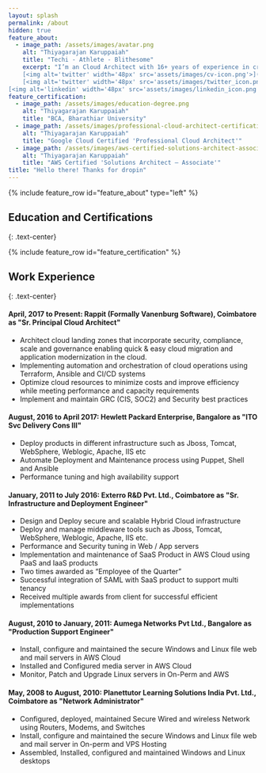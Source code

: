 ```yaml
---
layout: splash
permalink: /about
hidden: true
feature_about:
  - image_path: /assets/images/avatar.png
    alt: "Thiyagarajan Karuppaiah"
    title: "Techi - Athlete - Blithesome"
    excerpt: "I’m an Cloud Architect with 16+ years of experience in crafting and optimizing cloud and on-premises infrastructure. Specializing in Public and Hybrid Cloud solutions, I provide expert guidance in architecture design, operations (CloudOps, DevOps and SecOps), technical support, and consultancy.  <br> <br>
    [<img alt='twitter' width='48px' src='assets/images/cv-icon.png'>]([https://thiyagarajan.in](https://thiyagu.com/blog/assets/Thiyagarajan_K_Cloud_Architect_Resume.pdf)
    [<img alt='twitter' width='48px' src='assets/images/twitter_icon.png'>](https://twitter.com/2mrt)
[<img alt='linkedin' width='48px' src='assets/images/linkedin_icon.png'>](https://www.linkedin.com/in/2thiyagu/)"
feature_certification:
  - image_path: /assets/images/education-degree.png
    alt: "Thiyagarajan Karuppaiah"
    title: "BCA, Bharathiar University"
  - image_path: /assets/images/professional-cloud-architect-certification.png
    alt: "Thiyagarajan Karuppaiah"
    title: "Google Cloud Certified 'Professional Cloud Architect'"
  - image_path: /assets/images/aws-certified-solutions-architect-associate.png
    alt: "Thiyagarajan Karuppaiah"
    title: "AWS Certified 'Solutions Architect – Associate'"
title: "Hello there! Thanks for dropin"
---
```


{% include feature_row id="feature_about"  type="left" %}


## Education and Certifications
{: .text-center}

{% include feature_row id="feature_certification" %}

## Work Experience
{: .text-center}

#### April, 2017 to Present: Rappit (Formally Vanenburg Software), Coimbatore as "Sr. Principal Cloud Architect"

- Architect cloud landing zones that incorporate security, compliance, scale and governance enabling quick & easy cloud migration and application modernization in the cloud.
- Implementing automation and orchestration of cloud operations using Terraform, Ansible and CI/CD systems
- Optimize cloud resources to minimize costs and improve efficiency while meeting performance and capacity requirements
- Implement and maintain GRC (CIS, SOC2) and Security best practices

#### August, 2016 to April 2017: Hewlett Packard Enterprise, Bangalore as "ITO Svc Delivery Cons III"

- Deploy products in different infrastructure such as Jboss, Tomcat, WebSphere, Weblogic, Apache, IIS etc
- Automate Deployment and Maintenance process using Puppet, Shell and Ansible
- Performance tuning and high availability support

#### January, 2011 to July 2016: Exterro R&D Pvt. Ltd., Coimbatore as "Sr. Infrastructure and Deployment Engineer"

- Design and Deploy secure and scalable Hybrid Cloud infrastructure
- Deploy and manage middleware tools such as Jboss, Tomcat, WebSphere, Weblogic, Apache, IIS etc.
- Performance and Security tuning in Web / App servers
- Implementation and maintenance of SaaS Product in AWS Cloud using PaaS and IaaS products
- Two times awarded as “Employee of the Quarter”
- Successful integration of SAML with SaaS product to support multi tenancy
- Received multiple awards from client for successful efficient implementations

#### August, 2010 to January, 2011: Aumega Networks Pvt Ltd., Bangalore as "Production Support Engineer"

- Install, configure and maintained the secure Windows and Linux file web and mail servers in AWS Cloud
- Installed and Configured media server in AWS Cloud
- Monitor, Patch and Upgrade Linux servers in On-Perm and AWS

#### May, 2008 to August, 2010: Planettutor Learning Solutions India Pvt. Ltd., Coimbatore as "Network Administrator"

- Configured, deployed, maintained Secure Wired and wireless Network using Routers, Modems, and Switches
- Install, configure and maintained the secure Windows and Linux file web and mail server in On-perm and VPS Hosting
- Assembled, Installed, configured and maintained Windows and Linux desktops
